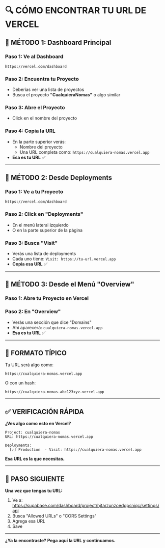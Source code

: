# 🔍 CÓMO ENCONTRAR TU URL DE VERCEL

## 📍 MÉTODO 1: Dashboard Principal

### Paso 1: Ve al Dashboard

```
https://vercel.com/dashboard
```

### Paso 2: Encuentra tu Proyecto

- Deberías ver una lista de proyectos
- Busca el proyecto **"CualquieraNomas"** o algo similar

### Paso 3: Abre el Proyecto

- Click en el nombre del proyecto

### Paso 4: Copia la URL

- En la parte superior verás:
  - Nombre del proyecto
  - Una URL completa como: `https://cualquiera-nomas.vercel.app`
- **Esa es tu URL** ✅

---

## 📍 MÉTODO 2: Desde Deployments

### Paso 1: Ve a tu Proyecto

```
https://vercel.com/dashboard
```

### Paso 2: Click en "Deployments"

- En el menú lateral izquierdo
- O en la parte superior de la página

### Paso 3: Busca "Visit"

- Verás una lista de deployments
- Cada uno tiene: `Visit: https://tu-url.vercel.app`
- **Copia esa URL** ✅

---

## 📍 MÉTODO 3: Desde el Menú "Overview"

### Paso 1: Abre tu Proyecto en Vercel

### Paso 2: En "Overview"

- Verás una sección que dice "Domains"
- Ahí aparecerá: `cualquiera-nomas.vercel.app`
- **Esa es tu URL** ✅

---

## 📸 FORMATO TÍPICO

Tu URL será algo como:

```
https://cualquiera-nomas.vercel.app
```

O con un hash:

```
https://cualquiera-nomas-abc123xyz.vercel.app
```

---

## ✅ VERIFICACIÓN RÁPIDA

**¿Ves algo como esto en Vercel?**

```
Project: cualquiera-nomas
URL: https://cualquiera-nomas.vercel.app

Deployments:
  [✓] Production  - Visit: https://cualquiera-nomas.vercel.app
```

**Esa URL es la que necesitas.**

---

## 🎯 PASO SIGUIENTE

**Una vez que tengas tu URL:**

1. Ve a: https://supabase.com/dashboard/project/hjtarzunzoedgpsniqc/settings/api
2. Busca "Allowed URLs" o "CORS Settings"
3. Agrega esa URL
4. Save

---

**¿Ya la encontraste? Pega aquí la URL y continuamos.**
